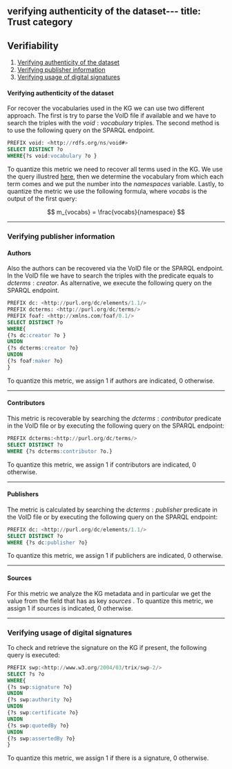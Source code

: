 verifying authenticity of the dataset---
title: Trust category
---

## Verifiability
1. [Verifying authenticity of the dataset](#verifying-authenticity-of-the-dataset)
2. [Verifying publisher information](#verifying-publisher-information)
3. [Verifying usage of digital signatures](#verifying-usage-of-digital-signatures)

#### **Verifying authenticity of the dataset**
For recover the vocabularies used in the KG we can use two different approach. The first is try to parse the VoID file if available and we have to search the triples with the $void:vocabulary$ triples. The second method is to use the following query on the SPARQL endpoint.

```sql
PREFIX void: <http://rdfs.org/ns/void#>
SELECT DISTINCT ?o
WHERE{?s void:vocabulary ?o }
```
To quantize this metric we need to recover all terms used in the KG. We use the query illustred [here](./representational_consistency.md#reuse-of-terms), then we determine the vocabulary from which each term comes and we put the number into the $namespaces$ variable. Lastly, to quantize the metric we use the following formula, where $vocabs$ is the output of the first query:

$$
m_{vocabs} = \frac{vocabs}{namespace}
$$

---

### Verifying publisher information

#### **Authors**
Also the authors can be recovered via the VoID file or the SPARQL endpoint. In the VoID file we have to search the triples with the predicate equals to $dcterms:creator$. As alternative, we execute the following query on the SPARQL endpoint.

```sql
PREFIX dc: <http://purl.org/dc/elements/1.1/>
PREFIX dcterms: <http://purl.org/dc/terms/>
PREFIX foaf: <http://xmlns.com/foaf/0.1/>
SELECT DISTINCT ?o
WHERE{
{?s dc:creator ?o }
UNION
{?s dcterms:creator ?o}
UNION
{?s foaf:maker ?o}
}
```
To quantize this metric, we assign 1 if authors are indicated, 0 otherwise.

---

#### **Contributors**
This metric is recoverable by searching the $dcterms:contributor$ predicate in the VoID file or by executing the following query on the SPARQL endpoint:

```sql
PREFIX dcterms:<http://purl.org/dc/terms/>
SELECT DISTINCT ?o
WHERE {?s dcterms:contributor ?o.}
```
To quantize this metric, we assign 1 if contributors are indicated, 0 otherwise.

---

#### **Publishers**
The metric is calculated by searching the $dcterms:publisher$ predicate in the VoID file or by executing the following query on the SPARQL endpoint:

```sql
PREFIX dc: <http://purl.org/dc/elements/1.1/>
SELECT DISTINCT ?o
WHERE {?s dc:publisher ?o}
```
To quantize this metric, we assign 1 if publichers are indicated, 0 otherwise.

---

#### **Sources**
For this metric we analyze the KG metadata and in particular we get the value from the field that has as key $sources$ .
To quantize this metric, we assign 1 if sources is indicated, 0 otherwise.

---

### **Verifying usage of digital signatures**
To check and retrieve the signature on the KG if present, the following query is executed:

```sql
PREFIX swp:<http://www.w3.org/2004/03/trix/swp-2/>
SELECT ?s ?o
WHERE{
{?s swp:signature ?o}
UNION
{?s swp:authority ?o}
UNION
{?s swp:certificate ?o}
UNION
{?s swp:quotedBy ?o}
UNION
{?s swp:assertedBy ?o}
}
```
To quantize this metric, we assign 1 if there is a signature, 0 otherwise.